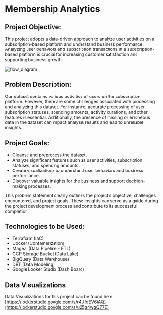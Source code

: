 # Membership Analytics

## Project Objective:
This project adopts a data-driven approach to analyze user activities on a subscription-based platform and understand business performance. Analyzing user behaviors and subscription transactions in a subscription-based platform is crucial for increasing customer satisfaction and supporting business growth.

![flow_diagram](https://github.com/sinanbayindir/membership-analytics-vault/assets/58268176/705d5ef2-af6d-48d5-8237-036e14b8fd63)

## Problem Description:
Our dataset contains various activities of users on the subscription platform. However, there are some challenges associated with processing and analyzing this dataset. For instance, accurate processing of user subscription statuses, spending amounts, activity durations, and other features is essential. Additionally, the presence of missing or erroneous data in the dataset can impact analysis results and lead to unreliable insights.

## Project Goals:
- Cleanse and preprocess the dataset.
- Analyze significant features such as user activities, subscription statuses, and spending amounts.
- Create visualizations to understand user behaviors and business performance.
- Discover valuable insights for the business and support decision-making processes.

This problem statement clearly outlines the project's objective, challenges encountered, and project goals. These insights can serve as a guide during the project development process and contribute to its successful completion.

## Technologies to be Used:

- Terraform (IaC)
- Docker (Containerization)
- Mageai (Data Pipeline - ETL)
- GCP Storage Bucket (Data Lake)
- BigQuery (Data Warehouse)
- DBT (Data Modeling)
- Google Looker Studio (Dash Board)

## Data Visualizations

Data Visualizations for this project can be found here. [https://lookerstudio.google.com/s/r4UfqEV6iAQ](https://lookerstudio.google.com/s/u25g4wgQ77E)



